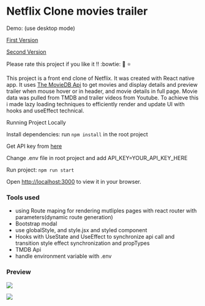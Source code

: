 # Netflix Clone movies trailer 
Demo: (use desktop mode)

 [First Version](https://moviestrailer.surge.sh/)

 [Second Version](https://moviestrailer2.surge.sh/)

Please rate this project if you like it !!  :bowtie: :pleading_face: :star:

This project is a front end clone of Netflix. 
It was created with React native app.
It uses [The MovieDB Api](https://www.themoviedb.org/documentation/api) 
to get  movies and display details and preview trailer when mouse hover or in header, and movie details in full page.
Movie data was pulled from TMDB and trailer videos from Youtube. To achieve this i made lazy loading techniques to efficiently render and update UI
with hooks and useEffect technical.

Running Project Locally

Install dependencies: run ```npm install``` in the root project

Get API key from [here](https://www.themoviedb.org/documentation/api)

Change .env file in root project and add API_KEY=YOUR_API_KEY_HERE

Run project: 
```npm run start```

Open [http://localhost:3000](http://localhost:3000) to view it in your browser.

### Tools used
 - using Route maping for rendering mutliples pages with react router  with parameters(dynamic route generation)
 - Bootstrap modal
 - use globalStyle, and style.jsx and styled component
 - Hooks with UseState and UseEffect to synchronize api call and transition style effect synchronization and propTypes
 - TMDB Api 
 - handle environment variable with .env
 
### Preview

  
![](./src/assets/demo.gif?raw=true)

![](./src/assets/demo2.gif?raw=true)
